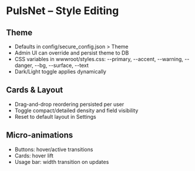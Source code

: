 # PulsNet – Style Editing

## Theme
- Defaults in config/secure_config.json > Theme
- Admin UI can override and persist theme to DB
- CSS variables in wwwroot/styles.css: --primary, --accent, --warning, --danger, --bg, --surface, --text
- Dark/Light toggle applies dynamically

## Cards & Layout
- Drag-and-drop reordering persisted per user
- Toggle compact/detailed density and field visibility
- Reset to default layout in Settings

## Micro-animations
- Buttons: hover/active transitions
- Cards: hover lift
- Usage bar: width transition on updates
